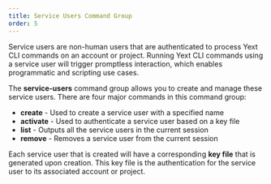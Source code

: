 ```yaml
---
title: Service Users Command Group
order: 5
---
```


Service users are non-human users that are authenticated to process Yext CLI commands on an account or project. Running Yext CLI commands using a service user will trigger promptless interaction, which enables programmatic and scripting use cases. 

The **service-users** command group allows you to create and manage these service users. There are four major commands in this command group:

* **create** - Used to create a service user with a specified name
* **activate** - Used to authenticate a service user based on a key file
* **list** - Outputs all the service users in the current session
* **remove** - Removes a service user from the current session


Each service user that is created will have a corresponding **key file** that is generated upon creation. This key file is the authentication for the service user to its associated account or project.